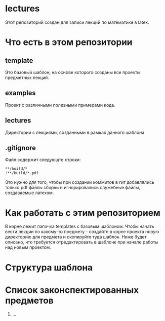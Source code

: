 # lectures

Этот репозиторий создан для записи лекций по математике в latex.

# Что есть в этом репозитории

## template

Это базовый шаблон, на основе которого созданы все проекты предметных лекций.

## examples

Проект с различными полезными примерами кода.

## lectures

Директории с лекциями, созданными в рамках данного шаблона

## .gitignore


Файл содержит следующте строки:
```
**/build/*
!**/build/*.pdf
```

Это нужно для того, чтобы при создании коммитов в гит добавлялись только pdf файлы сборки и игнорировались служебные файлы, создаваемые латехом.

# Как работать с этим репозиторием 

В корне лежит папочка templates с базовым шаблоном. Чтобы начать вести лекции по какому-то предмету - создайте в корне проекта новую директорию для предмета и скопируйте туда шаблон. Ниже будет описано, что требуется отредактировать в шаблоне при начале работы над новым проектом.

# Структура шаблона


# Список законспектированных предметов

1. ... 
